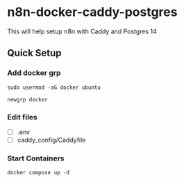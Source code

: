 # n8n-docker-caddy-postgres
This will help setup n8n with Caddy and Postgres 14

## Quick Setup
### Add docker grp

```
sudo usermod -aG docker ubuntu 

newgrp docker
```

### Edit files
- [ ] .env  
- [ ] caddy_config/Caddyfile  

### Start Containers
```
docker compose up -d
```
